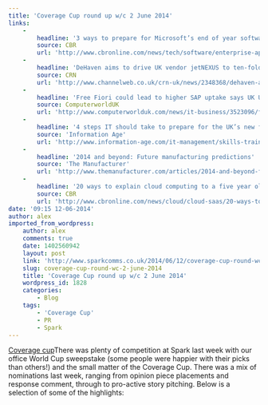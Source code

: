 ```yaml
---
title: 'Coverage Cup round up w/c 2 June 2014'
links:
    -
        headline: '3 ways to prepare for Microsoft’s end of year software audit'
        source: CBR
        url: 'http://www.cbronline.com/news/tech/software/enterprise-apps/3-ways-to-prepare-for-microsofts-end-of-year-software-audit-4287620'
    -
        headline: 'DeHaven aims to drive UK vendor jetNEXUS to ten-fold growth'
        source: CRN
        url: 'http://www.channelweb.co.uk/crn-uk/news/2348368/dehaven-aims-to-drive-uk-vendor-jetnexus-to-tenfold-growth'
    -
        headline: 'Free Fiori could lead to higher SAP uptake says UK User Group'
        source: ComputerworldUK
        url: 'http://www.computerworlduk.com/news/it-business/3523096/free-fiori-could-lead-higher-sap-uptake-says-user-group/'
    -
        headline: '4 steps IT should take to prepare for the UK’s new flexible working law'
        source: 'Information Age'
        url: 'http://www.information-age.com/it-management/skills-training-and-leadership/123458078/4-steps-it-should-take-prepare-uks-new-flexible-working-law'
    -
        headline: '2014 and beyond: Future manufacturing predictions'
        source: 'The Manufacturer'
        url: 'http://www.themanufacturer.com/articles/2014-and-beyond-future-manufacturing-predictions/'
    -
        headline: '20 ways to explain cloud computing to a five year old'
        source: CBR
        url: 'http://www.cbronline.com/news/cloud/cloud-saas/20-ways-to-explain-cloud-computing-to-a-five-year-old-4283091'
date: '09:15 12-06-2014'
author: alex
imported_from_wordpress:
    author: alex
    comments: true
    date: 1402560942
    layout: post
    link: 'http://www.sparkcomms.co.uk/2014/06/12/coverage-cup-round-wc-2-june-2014/'
    slug: coverage-cup-round-wc-2-june-2014
    title: 'Coverage Cup round up w/c 2 June 2014'
    wordpress_id: 1828
    categories:
        - Blog
    tags:
        - 'Coverage Cup'
        - PR
        - Spark
---
```


[Coverage cup](Coverage-cup-167x300.jpg)There was plenty of competition at Spark last week with our office World Cup sweepstake (some people were happier with their picks than others!) and the small matter of the Coverage Cup. There was a mix of nominations last week, ranging from opinion piece placements and response comment, through to pro-active story pitching. Below is a selection of some of the highlights:
